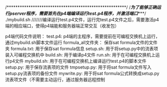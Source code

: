 /*******************************************************/
/*****为了能够正确运行pserver程序，需要首先在p4端编译运行test.p4程序，并激活端口********/
./mybuild.sh     ///////编译运行test.p4文件，运行完test.p4文件之后，需要激活p4端的相应端口，使得p4端能和服务器端正常交互（收发包）

p4端代码文件说明：
    test.p4: p4端的主程序，需要提前在可编程交换机上运行，通过mybuild.sh脚本文件运行
    formula_all文件夹： 保存sat formula文件的文件夹
    formula.txt: 用于保存sat formula信息
    setup.sh: 用于将setup.py中的流表项装入可编程交换机中
    build.sh: 用于编译p4文件
    run.sh: 用于在可编程交换机上运行p4文件
    mybuild.sh: 用于在可编程交换机上编译运行test.p4的脚本文件
    setup.py: 用于保存流表项的文件
    tmpsetup.py: 用于将sat formula文件写入setup.py流表项的备份文件
    mywrite.py: 用于将sat formula公式转换成setup.py流表项文件（不需要主动运行，通过服务器远程控制